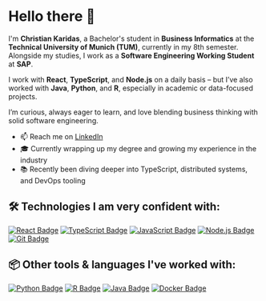 # Hello there 👋

I'm **Christian Karidas**, a Bachelor's student in **Business Informatics** at the **Technical University of Munich (TUM)**, currently in my 8th semester.  
Alongside my studies, I work as a **Software Engineering Working Student** at **SAP**.

I work with **React**, **TypeScript**, and **Node.js** on a daily basis – but I’ve also worked with **Java**, **Python**, and **R**, especially in academic or data-focused projects.

I’m curious, always eager to learn, and love blending business thinking with solid software engineering.

- 📫 Reach me on [LinkedIn](https://www.linkedin.com/in/YOUR-USERNAME/)
- 🎓 Currently wrapping up my degree and growing my experience in the industry
- 📚 Recently been diving deeper into TypeScript, distributed systems, and DevOps tooling

## 🛠 Technologies I am very confident with:

[![React Badge](https://img.shields.io/badge/-React-61DBFB?style=for-the-badge&labelColor=black&logo=react&logoColor=61DBFB)](https://reactjs.org)
[![TypeScript Badge](https://img.shields.io/badge/-TypeScript-007acc?style=for-the-badge&labelColor=black&logo=typescript&logoColor=007acc)](https://www.typescriptlang.org)
[![JavaScript Badge](https://img.shields.io/badge/JavaScript-F7DF1E?style=for-the-badge&logo=javascript&logoColor=black)](https://www.javascript.com/)
[![Node.js Badge](https://img.shields.io/badge/Node.js-339933?style=for-the-badge&logo=nodedotjs&logoColor=white)](https://nodejs.org)
[![Git Badge](https://img.shields.io/badge/GIT-E44C30?style=for-the-badge&logo=git&logoColor=white)](https://git-scm.com/)

## 📦 Other tools & languages I've worked with:

[![Python Badge](https://img.shields.io/badge/Python-3776AB?style=for-the-badge&logo=python&logoColor=white)](https://www.python.org)
[![R Badge](https://img.shields.io/badge/R-276DC3?style=for-the-badge&logo=r&logoColor=white)](https://www.r-project.org)
[![Java Badge](https://img.shields.io/badge/Java-ED8B00?style=for-the-badge&logo=java&logoColor=white)](https://www.java.com)
[![Docker Badge](https://img.shields.io/badge/Docker-2496ED?style=for-the-badge&logo=docker&logoColor=white)](https://www.docker.com)

<!--
**chriskari/chriskari** is a ✨ _special_ ✨ repository because its `README.md` (this file) appears on your GitHub profile.

Here are some ideas to get you started:

- 🔭 I’m currently working on ...
- 🌱 I’m currently learning ...
- 👯 I’m looking to collaborate on ...
- 🤔 I’m looking for help with ...
- 💬 Ask me about ...
- 📫 How to reach me: ...
- 😄 Pronouns: ...
- ⚡ Fun fact: ...
-->
